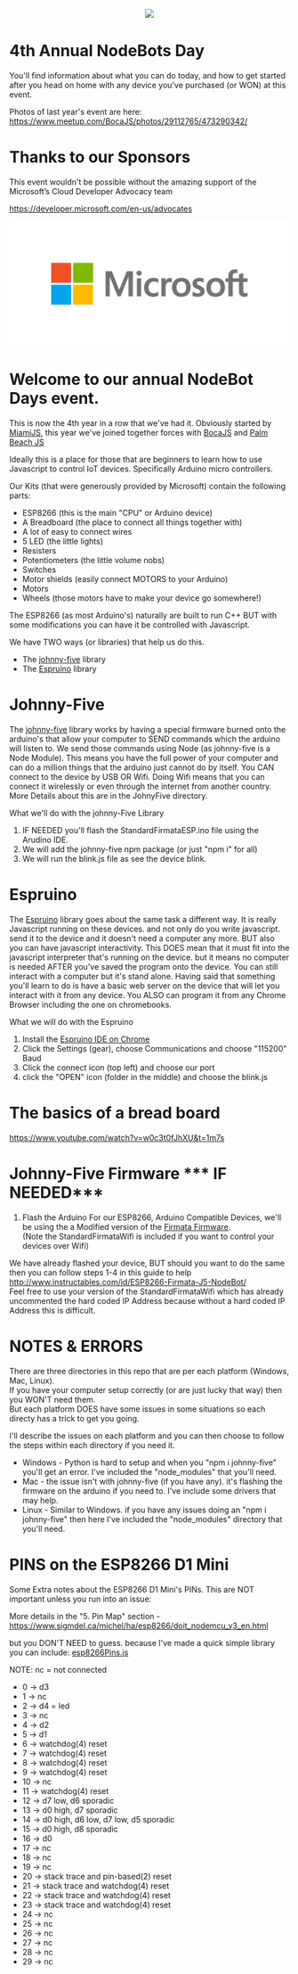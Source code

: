 <p align="center">
  <img src="http://nodebots.io/img/equation.png">
</p>

<h1>4th Annual NodeBots Day</h1>
You'll find information about what you can do today, and how to get started after you head on home with any device you've purchased (or WON) at this event.

Photos of last year's event are here: https://www.meetup.com/BocaJS/photos/29112765/473290342/

# Thanks to our Sponsors 
This event wouldn't be possible without the amazing support of the Microsoft’s Cloud Developer Advocacy team

https://developer.microsoft.com/en-us/advocates

<a href="https://twitter.com/azureadvocates"><img src="Microsoft.png"></a>


# Welcome to our annual  NodeBot Days event.

This is now the 4th year in a row that we've had it. Obviously started by <a href="http://meetup.com/miamijs">MiamiJS</a>, this year we've joined together forces with <a href="https://meetup.com/BocaJS">BocaJS</a> and <a href="https://meetup.com/palm-beach-javascript">Palm Beach JS</a>

Ideally this is a place for those that are beginners to learn how to use Javascript to control IoT devices. Specifically  Arduino micro controllers.

Our Kits (that were generously provided by Microsoft) contain the following parts:
- ESP8266 (this is the main "CPU" or Arduino device) 
- A Breadboard (the place to connect all things together with)
- A lot of easy to connect wires
- 5 LED (the little lights)
- Resisters
- Potentiometers  (the little volume nobs)
- Switches
- Motor shields (easily connect MOTORS to your Arduino)
- Motors
- Wheels (those motors have to make your device go somewhere!)

The ESP8266 (as most Arduino's) naturally are built to run C++
BUT with some modifications you can have it be controlled with Javascript.

We have TWO ways (or libraries) that help us do this.
- The [johnny-five](http://johnny-five.io/) library
- The [Espruino](https://www.espruino.com/) library

# Johnny-Five

The [johnny-five](http://johnny-five.io/) library works by having a special firmware burned onto the arduino's that allow your computer to SEND commands which the arduino will listen to. We send those commands using Node (as johnny-five is a Node Module). This means you have the full power of your computer and can do a million things that the arduino just cannot do by itself. You CAN connect to the device by USB OR Wifi. Doing Wifi means that you can connect it wirelessly or even through the internet from another country. More Details about this are in the JohnyFive directory.

What we'll do with the johnny-Five Library
1) IF NEEDED you'll flash the  StandardFirmataESP.ino file using the Arudino IDE.
2) We will add the johnny-five npm package (or just "npm i" for all)
3) We will run the blink.js file as see the device blink.

# Espruino
The [Espruino](https://www.espruino.com/) library goes about the same task a different way. It is really Javascript running on these devices. and not only do you write javascript. send it to the device and it doesn't need a computer any more. BUT also you can have javascript interactivity. This DOES mean that it must fit into the javascript interpreter that's running on the device. but it means no computer is needed AFTER you've saved the program onto the device. You can still interact with a computer but it's stand alone. Having said that something you'll learn to do is have a basic web server on the device that will let you interact with it from any device. You ALSO can program it from any Chrome Browser including the one on chromebooks.

What we will do with the Espruino
1) Install the [Espruino IDE on Chrome](https://chrome.google.com/webstore/detail/espruino-web-ide/bleoifhkdalbjfbobjackfdifdneehpo)
2) Click the Settings (gear), choose Communications and choose "115200" Baud
3) Click the connect icon (top left) and choose our port
4) click the "OPEN" icon (folder in the middle) and choose the blink.js

# The basics of a bread board
https://www.youtube.com/watch?v=w0c3t0fJhXU&t=1m7s




# Johnny-Five Firmware *** IF NEEDED***

1) Flash the Arduino
For our ESP8266, Arduino Compatible Devices, we'll be using the a Modified version of the <a href="tree/master/ESP8266%20Firmware/StandardFirmata-ESP8266-USB">Firmata Firmware</a>.<br/>
(Note the StandardFirmataWifi is included if you want to control your devices over Wifi)<br/>

We have already flashed your device, BUT should you want to do the same then you can follow steps 1-4 in this guide to help http://www.instructables.com/id/ESP8266-Firmata-J5-NodeBot/<br/>
Feel free to use your version of the StandardFirmataWifi which has already uncommented the hard coded IP Address because without a hard coded IP Address this is difficult.<BR>


# NOTES & ERRORS
There are three directories in this repo that are per each platform (Windows, Mac, Linux).<br/>
If you have your computer setup correctly (or are just lucky that way) then you WON'T need them.<br/>
But each platform DOES have some issues in some situations so each directy has a trick to get you going.<br/>

I'll describe the issues on each platform and you can then choose to follow the steps within each directory if you need it.
- Windows - Python is hard to setup and when you "npm i johnny-five" you'll get an error. I've included the "node_modules" that you'll need.
- Mac - the issue isn't with johnny-five (if you have any). it's flashing the firmware on the arduino if you need to. I've include some drivers that may help.
- Linux - Similar to Windows. if you have any issues doing an "npm i johnny-five" then here I've included the "node_modules" directory that you'll need.



# PINS on the ESP8266 D1 Mini 
Some Extra notes about the ESP8266 D1 Mini's PINs. This are NOT important unless you run into an issue:<br/>

More details in the "5. Pin Map" section - https://www.sigmdel.ca/michel/ha/esp8266/doit_nodemcu_v3_en.html

but you DON'T NEED to guess. because I've made a quick simple library you can include: [esp8266Pins.js](esp8266Pins.js)

NOTE: nc = not connected<br/>

- 0 -> d3
- 1 -> nc
- 2 -> d4 = led
- 3 -> nc
- 4 -> d2
- 5 -> d1
- 6 -> watchdog(4) reset
- 7 -> watchdog(4) reset
- 8 -> watchdog(4) reset
- 9 -> watchdog(4) reset
- 10 -> nc
- 11 -> watchdog(4) reset
- 12 -> d7 low, d6 sporadic
- 13 -> d0 high, d7 sporadic
- 14 -> d0 high, d6 low, d7 low, d5 sporadic
- 15 -> d0 high, d8 sporadic
- 16 -> d0
- 17 -> nc
- 18 -> nc
- 19 -> nc
- 20 -> stack trace and pin-based(2) reset
- 21 -> stack trace and watchdog(4) reset
- 22 -> stack trace and watchdog(4) reset
- 23 -> stack trace and watchdog(4) reset
- 24 -> nc
- 25 -> nc
- 26 -> nc
- 27 -> nc
- 28 -> nc
- 29 -> nc
